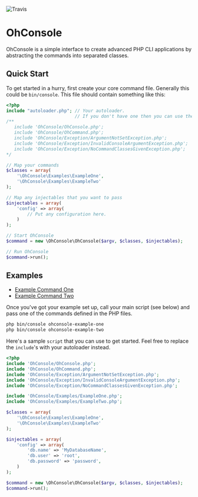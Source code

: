 ![Travis](https://travis-ci.org/rogerthomas84/ohconsole.png)

OhConsole
=========

OhConsole is a simple interface to create advanced PHP CLI applications by abstracting the commands into separated
classes.

Quick Start
-----------

To get started in a hurry, first create your core command file. Generally this could be `bin/console`.
This file should contain something like this:

```php
<?php
include "autoloader.php"; // Your autoloader.
                          // If you don't have one then you can use the below
/**
   include 'OhConsole/OhConsole.php';
   include 'OhConsole/OhCommand.php';
   include 'OhConsole/Exception/ArgumentNotSetException.php';
   include 'OhConsole/Exception/InvalidConsoleArgumentException.php';
   include 'OhConsole/Exception/NoCommandClassesGivenException.php';
*/

// Map your commands
$classes = array(
    '\OhConsole\Examples\ExampleOne',
    '\OhConsole\Examples\ExampleTwo'
);

// Map any injectables that you want to pass
$injectables = array(
    'config' => array(
        // Put any configuration here.
    )
);

// Start OhConsole
$command = new \OhConsole\OhConsole($argv, $classes, $injectables);

// Run OhConsole
$command->run();
```




Examples
--------

* [Example Command One](/OhConsole/Examples/ExampleOne.php)
* [Example Command Two](/OhConsole/Examples/ExampleTwo.php)

Once you've got your example set up, call your main script (see below) and pass one of the commands defined in the PHP
files.

```sh
php bin/console ohconsole-example-one
php bin/console ohconsole-example-two
```

Here's a sample `script` that you can use to get started. Feel free to replace the `include`'s with your 
autoloader instead.

```php
<?php
include 'OhConsole/OhConsole.php';
include 'OhConsole/OhCommand.php';
include 'OhConsole/Exception/ArgumentNotSetException.php';
include 'OhConsole/Exception/InvalidConsoleArgumentException.php';
include 'OhConsole/Exception/NoCommandClassesGivenException.php';

include 'OhConsole/Examples/ExampleOne.php';
include 'OhConsole/Examples/ExampleTwo.php';

$classes = array(
    '\OhConsole\Examples\ExampleOne',
    '\OhConsole\Examples\ExampleTwo'
);

$injectables = array(
    'config' => array(
        'db.name' => 'MyDatabaseName',
        'db.user' => 'root',
        'db.password' => 'password',
    )
);

$command = new \OhConsole\OhConsole($argv, $classes, $injectables);
$command->run();
```
